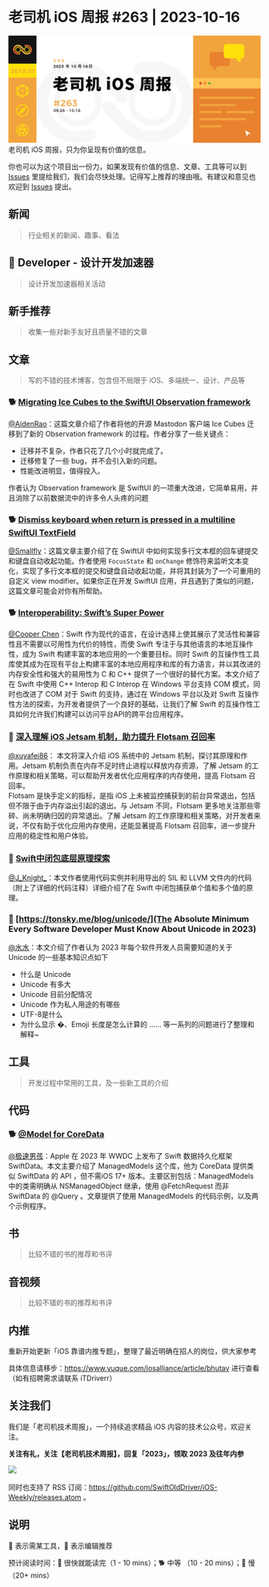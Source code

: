 # 老司机 iOS 周报 #263 | 2023-10-16

![ios-weekly](https://github.com/SwiftOldDriver/iOS-Weekly/blob/master/assets/weekly-header/263.png?raw=true)
老司机 iOS 周报，只为你呈现有价值的信息。

你也可以为这个项目出一份力，如果发现有价值的信息、文章、工具等可以到 [Issues](https://github.com/SwiftOldDriver/iOS-Weekly/issues) 里提给我们，我们会尽快处理。记得写上推荐的理由哦。有建议和意见也欢迎到 [Issues](https://github.com/SwiftOldDriver/iOS-Weekly/issues) 提出。

## 新闻

> 行业相关的新闻、趣事、看法

##  Developer - 设计开发加速器

> 设计开发加速器相关活动

## 新手推荐

> 收集一些对新手友好且质量不错的文章

## 文章

> 写的不错的技术博客，包含但不局限于 iOS、多端统一、设计、产品等

### 🐕 [Migrating Ice Cubes to the SwiftUI Observation framework](https://dimillian.medium.com/migrating-ice-cubes-to-the-swiftui-observation-framework-821f90deebee)

[@AidenRao](https://weibo.com/AidenRao)：这篇文章介绍了作者将他的开源 Mastodon 客户端 Ice Cubes 迁移到了新的 Observation framework 的过程。作者分享了一些关键点：

- 迁移并不复杂，作者只花了几个小时就完成了。
- 迁移修复了一些 bug，并不会引入新的问题。
- 性能改进明显，值得投入。
  
作者认为 Observation framework 是 SwiftUI 的一项重大改进，它简单易用，并且消除了以前数据流中的许多令人头疼的问题

### 🐕 [Dismiss keyboard when return is pressed in a multiline SwiftUI TextField](https://danielsaidi.com/blog/2023/09/15/dismiss-keyboard-when-return-is-pressed-in-a-multiline-swiftui-textfield)
[@Smallfly](https://github.com/iostalks)：这篇文章主要介绍了在 SwiftUI 中如何实现多行文本框的回车键提交和键盘自动收起功能。作者使用 `FocusState` 和 `onChange` 修饰符来监听文本变化，实现了多行文本框的提交和键盘自动收起功能，并将其封装为了一个可重用的自定义 view modifier。如果你正在开发 SwiftUI 应用，并且遇到了类似的问题，这篇文章可能会对你有所帮助。

### 🐕 [Interoperability: Swift’s Super Power](https://browsercompany.substack.com/cp/137231709)

[@Cooper Chen](https://github.com/cjlcooper)：Swift 作为现代的语言，在设计选择上使其展示了灵活性和兼容性且不需要以可用性为代价的特性，而使 Swift 专注于与其他语言的本地互操作性，成为 Swift 构建丰富的本地应用的一个重要目标。同时 Swift 的互操作性工具库使其成为在现有平台上构建丰富的本地应用程序和库的有力语言，并以其改进的内存安全性和强大的易用性为 C 和 C++ 提供了一个很好的替代方案。本文介绍了在 Swift 中使用 C++ Interop 和 C Interop 在 Windows 平台支持 COM 模式，同时也改进了 COM 对于 Swift 的支持，通过在 Windows 平台以及对 Swift 互操作性方法的探索，为开发者提供了一个良好的基础，让我们了解 Swift 的互操作性工具如何允许我们构建可以访问平台API的跨平台应用程序。

### 🐢 [深入理解 iOS Jetsam 机制，助力提升 Flotsam 召回率](https://mp.weixin.qq.com/s/vUMmQvZ1I91fhf8kFXY_mA)

[@xuyafei86](https://github.com/xiaofei86)：
本文将深入介绍 iOS 系统中的 Jetsam 机制，探讨其原理和作用。Jetsam 机制负责在内存不足时终止进程以释放内存资源，了解 Jetsam 的工作原理和相关策略，可以帮助开发者优化应用程序的内存使用，提高 Flotsam 召回率。  
Flotsam 是快手定义的指标，是指 iOS 上未被监控捕获到的前台异常退出，包括但不限于由于内存溢出引起的退出。与 Jetsam 不同，Flotsam 更多地关注那些零碎、尚未明确归因的异常退出。了解 Jetsam 的工作原理和相关策略，对开发者来说，不仅有助于优化应用内存使用，还能显著提高 Flotsam 召回率，进一步提升应用的稳定性和用户体验。

### 🐎 [Swift中闭包底层原理探索](https://juejin.cn/post/6935797942435446791)

[@J_Knight_](https://github.com/knightsj)：本文作者使用代码实例并利用导出的 SIL 和 LLVM 文件内的代码（附上了详细的代码注释）详细介绍了在 Swift 中闭包捕获单个值和多个值的原理。

### 🐢 [https://tonsky.me/blog/unicode/](The Absolute Minimum Every Software Developer Must Know About Unicode in 2023) 
[@水水](https://www.xuyanlan.com/)：本文介绍了作者认为 2023 年每个软件开发人员需要知道的关于 Unicode 的一些基本知识点如下
- 什么是 Unicode
- Unicode 有多大
- Unicode 目前分配情况
- Unicode 作为私人用途的有哪些
- UTF-8是什么
- 为什么显示 �、Emoji 长度是怎么计算的
...... 等一系列的问题进行了整理和解释~

## 工具

> 开发过程中常用的工具，及一些新工具的介绍

## 代码

### 🐕 [@Model for CoreData](https://www.alwaysrightinstitute.com//managedmodels/)

[@极速男孩](https://github.com/ztlyyznf001)：Apple 在 2023 年 WWDC 上发布了 Swift 数据持久化框架 SwiftData。本文主要介绍了 ManagedModels 这个库，他为 CoreData 提供类似 SwiftData 的 API ，但不需iOS 17+ 版本。主要区别包括：ManagedModels 中的类需明确从 NSManagedObject 继承，使用 @FetchRequest 而非 SwiftData 的 @Query 。文章提供了使用 ManagedModels 的代码示例，以及两个示例程序。



## 书

> 比较不错的书的推荐和书评

## 音视频

> 比较不错的书的推荐和书评

## 内推

重新开始更新「iOS 靠谱内推专题」，整理了最近明确在招人的岗位，供大家参考

具体信息请移步：https://www.yuque.com/iosalliance/article/bhutav 进行查看（如有招聘需求请联系 iTDriverr）

## 关注我们

我们是「老司机技术周报」，一个持续追求精品 iOS 内容的技术公众号，欢迎关注。

**关注有礼，关注【老司机技术周报】，回复「2023」，领取 2023 及往年内参**

![](https://github.com/SwiftOldDriver/iOS-Weekly/blob/master/assets/qrcode_for_wechat.jpg?raw=true)

同时也支持了 RSS 订阅：https://github.com/SwiftOldDriver/iOS-Weekly/releases.atom 。

## 说明

🚧 表示需某工具，🌟 表示编辑推荐

预计阅读时间：🐎 很快就能读完（1 - 10 mins）；🐕 中等 （10 - 20 mins）；🐢 慢（20+ mins）
